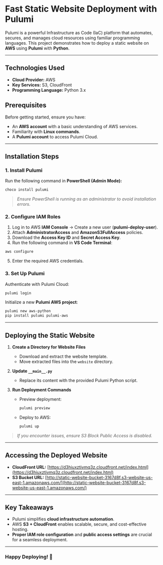 # **Fast Static Website Deployment with Pulumi**

Pulumi is a powerful Infrastructure as Code (IaC) platform that automates, secures, and manages cloud resources using familiar programming languages. This project demonstrates how to deploy a static website on **AWS** using **Pulumi** with **Python**.

---

## **Technologies Used**

- **Cloud Provider:** AWS
- **Key Services:** S3, CloudFront
- **Programming Language:** Python 3.x

## **Prerequisites**

Before getting started, ensure you have:
- An **AWS account** with a basic understanding of AWS services.
- Familiarity with **Linux commands**.
- A **Pulumi account** to access Pulumi Cloud.

---

## **Installation Steps**

### **1. Install Pulumi**
Run the following command in **PowerShell (Admin Mode):**
```sh
choco install pulumi
```
> *Ensure PowerShell is running as an administrator to avoid installation errors.*

### **2. Configure IAM Roles**
1. Log in to AWS **IAM Console** → Create a new user (**pulumi-deploy-user**).
2. Attach **AdministratorAccess** and **AmazonS3FullAccess** policies.
3. Download the **Access Key ID** and **Secret Access Key**.
4. Run the following command in **VS Code Terminal**:
```sh
aws configure
```
5. Enter the required AWS credentials.

### **3. Set Up Pulumi**
Authenticate with Pulumi Cloud:
```sh
pulumi login
```
Initialize a new **Pulumi AWS project**:
```sh
pulumi new aws-python
pip install pulumi pulumi-aws
```

---

## **Deploying the Static Website**

1. **Create a Directory for Website Files**
   - Download and extract the website template.
   - Move extracted files into the `website` directory.

2. **Update `__main__.py`**
   - Replace its content with the provided Pulumi Python script.

3. **Run Deployment Commands**
   - Preview deployment:
     ```sh
     pulumi preview
     ```
   - Deploy to AWS:
     ```sh
     pulumi up
     ```

> *If you encounter issues, ensure S3 Block Public Access is disabled.*

---

## **Accessing the Deployed Website**

- **CloudFront URL:** [https://d3hiuxztivmq3z.cloudfront.net/index.html](https://d3hiuxztivmq3z.cloudfront.net/index.html)
- **S3 Bucket URL:** [http://static-website-bucket-3167d8f.s3-website-us-east-1.amazonaws.com/](http://static-website-bucket-3167d8f.s3-website-us-east-1.amazonaws.com/)

---

## **Key Takeaways**

- Pulumi simplifies **cloud infrastructure automation**.
- AWS **S3 + CloudFront** enables scalable, secure, and cost-effective hosting.
- **Proper IAM role configuration** and **public access settings** are crucial for a seamless deployment.

---

### **Happy Deploying! 🚀**
